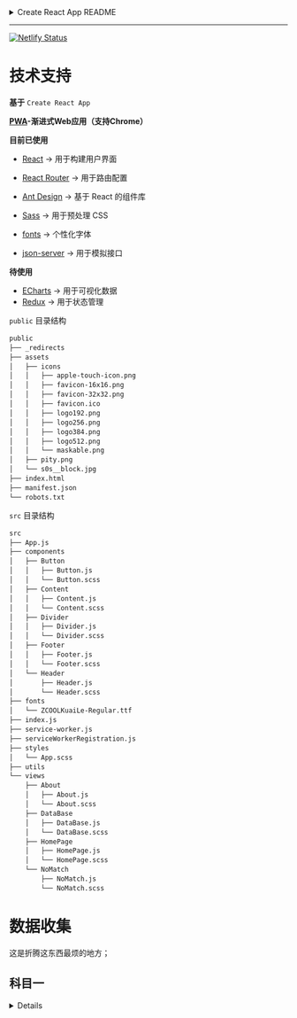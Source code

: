 <details><summary>Create React App README</summary>

# Getting Started with Create React App

This project was bootstrapped with [Create React App](https://github.com/facebook/create-react-app).

## Available Scripts

In the project directory, you can run:

### `yarn start`

Runs the app in the development mode.\
Open [http://localhost:3000](http://localhost:3000) to view it in your browser.

The page will reload when you make changes.\
You may also see any lint errors in the console.

### `yarn test`

Launches the test runner in the interactive watch mode.\
See the section about [running tests](https://facebook.github.io/create-react-app/docs/running-tests) for more information.

### `yarn build`

Builds the app for production to the `build` folder.\
It correctly bundles React in production mode and optimizes the build for the best performance.

The build is minified and the filenames include the hashes.\
Your app is ready to be deployed!

See the section about [deployment](https://facebook.github.io/create-react-app/docs/deployment) for more information.

### `yarn eject`

**Note: this is a one-way operation. Once you `eject` , you can't go back!**

If you aren't satisfied with the build tool and configuration choices, you can `eject` at any time. This command will remove the single build dependency from your project.

Instead, it will copy all the configuration files and the transitive dependencies (webpack, Babel, ESLint, etc) right into your project so you have full control over them. All of the commands except `eject` will still work, but they will point to the copied scripts so you can tweak them. At this point you're on your own.

You don't have to ever use `eject` . The curated feature set is suitable for small and middle deployments, and you shouldn't feel obligated to use this feature. However we understand that this tool wouldn't be useful if you couldn't customize it when you are ready for it.

## Learn More

You can learn more in the [Create React App documentation](https://facebook.github.io/create-react-app/docs/getting-started).

To learn React, check out the [React documentation](https://reactjs.org/).

### Code Splitting

This section has moved here: [https://facebook.github.io/create-react-app/docs/code-splitting](https://facebook.github.io/create-react-app/docs/code-splitting)

### Analyzing the Bundle Size

This section has moved here: [https://facebook.github.io/create-react-app/docs/analyzing-the-bundle-size](https://facebook.github.io/create-react-app/docs/analyzing-the-bundle-size)

### Making a Progressive Web App

This section has moved here: [https://facebook.github.io/create-react-app/docs/making-a-progressive-web-app](https://facebook.github.io/create-react-app/docs/making-a-progressive-web-app)

### Advanced Configuration

This section has moved here: [https://facebook.github.io/create-react-app/docs/advanced-configuration](https://facebook.github.io/create-react-app/docs/advanced-configuration)

### Deployment

This section has moved here: [https://facebook.github.io/create-react-app/docs/deployment](https://facebook.github.io/create-react-app/docs/deployment)

### `yarn build` fails to minify

This section has moved here: [https://facebook.github.io/create-react-app/docs/troubleshooting#npm-run-build-fails-to-minify](https://facebook.github.io/create-react-app/docs/troubleshooting#npm-run-build-fails-to-minify)

</details>

--- 

[![Netlify Status](https://api.netlify.com/api/v1/badges/0b4524cb-c5f9-421c-ac90-1ec353322673/deploy-status)](https://app.netlify.com/sites/driving-test-review/deploys)

# 技术支持

**基于** `Create React App`

**[PWA](https://developer.mozilla.org/zh-CN/docs/Web/Progressive_web_apps)-渐进式Web应用（支持Chrome）**

**目前已使用**

* [React](https://zh-hans.reactjs.org/) -> 用于构建用户界面
* [React Router](https://reactrouter.com/docs/en/v6/getting-started/overview) -> 用于路由配置
* [Ant Design](https://ant.design/index-cn) -> 基于 React 的组件库
* [Sass](https://sass-lang.com/) -> 用于预处理 CSS

* [fonts](https://fonts.google.com/specimen/ZCOOL+QingKe+HuangYou?subset=chinese-simplified&preview.size=16&preview.layout=row) -> 个性化字体
* [json-server](https://pub.dev/documentation/json_server/latest/) -> 用于模拟接口

**待使用**

* [ECharts](https://echarts.apache.org/zh/index.html) -> 用于可视化数据
* [Redux](http://cn.redux.js.org/) -> 用于状态管理
       

`public` 目录结构

```bash
public
├── _redirects
├── assets
│   ├── icons
│   │   ├── apple-touch-icon.png
│   │   ├── favicon-16x16.png
│   │   ├── favicon-32x32.png
│   │   ├── favicon.ico
│   │   ├── logo192.png
│   │   ├── logo256.png
│   │   ├── logo384.png
│   │   ├── logo512.png
│   │   └── maskable.png
│   ├── pity.png
│   └── s0s__block.jpg
├── index.html
├── manifest.json
└── robots.txt
```

`src` 目录结构

```bash
src
├── App.js
├── components
│   ├── Button
│   │   ├── Button.js
│   │   └── Button.scss
│   ├── Content
│   │   ├── Content.js
│   │   └── Content.scss
│   ├── Divider
│   │   ├── Divider.js
│   │   └── Divider.scss
│   ├── Footer
│   │   ├── Footer.js
│   │   └── Footer.scss
│   └── Header
│       ├── Header.js
│       └── Header.scss
├── fonts
│   └── ZCOOLKuaiLe-Regular.ttf
├── index.js
├── service-worker.js
├── serviceWorkerRegistration.js
├── styles
│   └── App.scss
├── utils
└── views
    ├── About
    │   ├── About.js
    │   └── About.scss
    ├── DataBase
    │   ├── DataBase.js
    │   └── DataBase.scss
    ├── HomePage
    │   ├── HomePage.js
    │   └── HomePage.scss
    └── NoMatch
        ├── NoMatch.js
        └── NoMatch.scss
```

# 数据收集

这是折腾这东西最烦的地方；

## 科目一

<details>

**想法与现实的碰撞⚡️**

原计划依据《中华人民共和国道路交通安全法》学习与驾驶相关的法律知识，根据该法律中的每一条细则与现实社会生活出现的事件关联起来（利用搜索）；

![](/public/assets/idea__001.png)

不过，这是一个bug，就对于驾驶考试而言；

我个人有个问题，很奇怪又仔细想又很有合理：驾驶考试的科目一都是要求考核人清楚什么该做，什么不该做，什么情况要做什么，但是考核的内容以及国家制定的法律都没有指出如果取得机动车驾驶证的人在道路行驶违反了某个规定，作出不合理的行为具体可能会导致什么后果，这些都没有具体说明，因为仔细想没人会知道一个意外的损害程度会是什么样的。

当然，我们可以依据自己的常识能预料到在行驶时作出违法行为的后果，但人类有个问题，当真正的危险还没展现到其面前，通过言语听闻或者浏览新闻得知的事故往往很难说很在意；（这句话不认可的可以当我瞎扯）

所以我原计划就是将具体事件和国家规定的法律相关联，这样其实对我记忆有很大帮助（可能仅仅我而已）。

不过，和别人聊过，如果说我这样准备考核科目一可能不好过；

刷了12小时，感觉真的题海战术，我的接受度不大的，但是它就这么考，真TMD经典问题了 --> “学懂知识”与“考核”的差异；

> 接下来，17号考科目一；

我会将那个象司机科目一出现过的题目记录下来做归纳；

将那些问题整理好，其实那个象司机考的好多都是同一场景，就换了个样考你。

---

花了8元开通了个考试线索，我现在可以说这个项目可能保底值8元了!🤖

> 但其实我看了开通8元获取的东西无非就是把象司机所有的题细分了下，题还是那个题，只是题目多打了tag就多值8元了，属实666；

```css
维护正版: !important
```

> 我会用我自己的理解将这些题目打上我认为的tag，不会说直接把那个打好的tag弄过来，一万个人有一万个哈姆雷特！

> 花了8元其实是为心安，好久没考过试，感觉不会考试～～～

</details>
